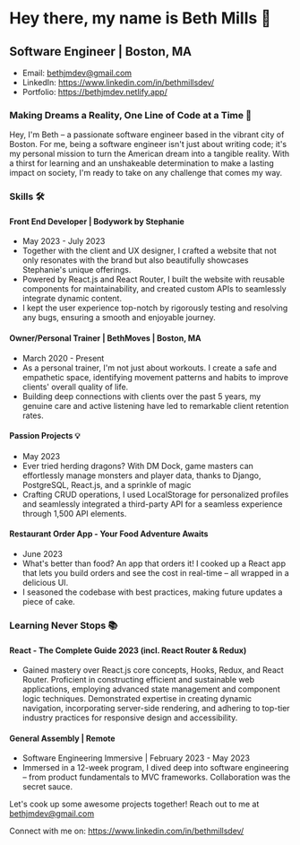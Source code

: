 <h1>Hey there, my name is Beth Mills 👋</h1>
<h2>Software Engineer | Boston, MA</h2>

<ul>
  <li>
    Email:
    <a href="mailto:bethjmdev@gmail.com">bethjmdev@gmail.com</a>
  </li>
    <li>
    LinkedIn:
    <a href="https://www.linkedin.com/in/bethmillsdev/">https://www.linkedin.com/in/bethmillsdev/</a>
  </li>
    <li>
    Portfolio:
    <a href="https://bethjmdev.netlify.app/">https://bethjmdev.netlify.app/</a>
  </li>
</ul>

<h3>Making Dreams a Reality, One Line of Code at a Time 🚀</h3>

<p>Hey, I'm Beth – a passionate software engineer based in the vibrant city of Boston. For me, being a software
        engineer isn't just about writing code; it's my personal mission to turn the American dream into a tangible
        reality. With a thirst for learning and an unshakeable determination to make a lasting impact on society, I'm
        ready to take on any challenge that comes my way.</p>

<h3>Skills 🛠️</h3>
<h4>
  Front End Developer | Bodywork by Stephanie
</h4>
<ul>
  <li>
    May 2023 - July 2023
  </li>
    <li>
    Together with the client and UX designer, I crafted a website that not only resonates with the brand but
            also beautifully showcases Stephanie's unique offerings.
  </li>
    <li>
    Powered by React.js and React Router, I built the website with reusable components for maintainability, and
            created custom APIs to seamlessly integrate dynamic content.
  </li>
  <li>
    I kept the user experience top-notch by rigorously testing and resolving any bugs, ensuring a smooth and
            enjoyable journey.
  </li>
</ul>

<h4>
  Owner/Personal Trainer | BethMoves | Boston, MA
</h4>

<ul>
  <li>
    March 2020 - Present
  </li>
    <li>
    As a personal trainer, I'm not just about workouts. I create a safe and empathetic space, identifying
            movement patterns and habits to improve clients' overall quality of life.
  </li>
    <li>
    Building deep connections with clients over the past 5 years, my genuine care and active listening have led
            to remarkable client retention rates.
  </li>
</ul>

<h4>
  Passion Projects 💡
</h4>

<ul>
  <li>
    May 2023
  </li>
    <li>
    Ever tried herding dragons? With DM Dock, game masters can effortlessly manage monsters and player data,
            thanks to Django, PostgreSQL, React.js, and a sprinkle of magic
  </li>
    <li>
    Crafting CRUD operations, I used LocalStorage for personalized profiles and seamlessly integrated a
            third-party API for a seamless experience through 1,500 API elements.
  </li>
</ul>

<h4>
  Restaurant Order App - Your Food Adventure Awaits
</h4>

<ul>
  <li>
    June 2023
  </li>
    <li>
    What's better than food? An app that orders it! I cooked up a React app that lets you build orders and see
            the cost in real-time – all wrapped in a delicious UI.
  </li>
    <li>
    I seasoned the codebase with best practices, making future updates a piece of cake.
  </li>
</ul>

<h3>
  Learning Never Stops 📚
</h3>

<h4>
React - The Complete Guide 2023 (incl. React Router & Redux)
</h4>
<ul>
  <li>
    Gained mastery over React.js core concepts, Hooks, Redux, and React Router. Proficient in constructing efficient and sustainable web applications, employing advanced state management and component logic techniques. Demonstrated expertise in creating dynamic navigation, incorporating server-side rendering, and adhering to top-tier industry practices for responsive design and accessibility.
  </li>
</ul>

<h4>
  General Assembly | Remote
</h4>
<ul>
  <li>
    Software Engineering Immersive | February 2023 - May 2023
  </li>
    <li>
      Immersed in a 12-week program, I dived deep into software engineering – from product fundamentals to MVC
            frameworks. Collaboration was the secret sauce.
  </li>
</ul>


<p>
  Let's cook up some awesome projects together! Reach out to me at <a href="mailto:bethjmdev@gmail.com">bethjmdev@gmail.com</a>

  Connect with me on:
    <a href="https://www.linkedin.com/in/bethmillsdev/">https://www.linkedin.com/in/bethmillsdev/</a>
</p>
